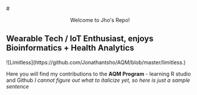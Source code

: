 
#<center> Welcome to Jho's Repo! </center>
<h2> Wearable Tech / IoT Enthusiast, enjoys Bioinformatics + Health Analytics </h2>
![Limitless](https://github.com/Jonathantsho/AQM/blob/master/limitless.)
<p> Here you will find my contributions to the <strong>AQM Program</strong> - learning R studio and Github </strong>
<em> I cannot figure out what to italicize yet, so here is just a sample sentence </em>


